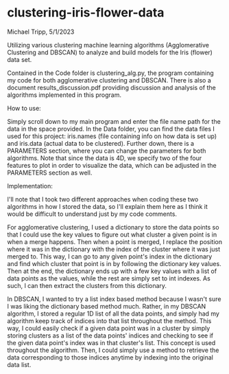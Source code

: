 # clustering-iris-flower-data
Michael Tripp,
5/1/2023

Utilizing various clustering machine learning algorithms (Agglomerative Clustering and DBSCAN) to analyze and build models for the Iris (flower) data set.

Contained in the Code folder is clustering_alg.py, the program containing
my code for both agglomerative clustering and DBSCAN. There is also
a document results_discussion.pdf providing discussion and analysis of 
the algorithms implemented in this program. 

How to use: 

Simply scroll down to my main program and enter the file
name path for the data in the space provided. In the Data folder, 
you can find the data files I used for this project: iris.names 
(file containing info on how data is set up) and iris.data 
(actual data to be clustered). Further down, there is a
PARAMETERS section, where you can change the parameters for both
algorithms. Note that since the data is 4D, we specify two of the four
features to plot in order to visualize the data, which can be adjusted
in the PARAMETERS section as well.

Implementation: 

I'll note that I took two different approaches when coding these 
two algorithms in how I stored the data, so I'll explain them here 
as I think it would be difficult to understand just by my code comments. 

For agglomerative clustering, I used a dictionary to store the data 
points so that I could use the key values to figure out what cluster 
a given point is in when a merge happens. Then when a point is merged, 
I replace the position where it was in the dictionary with the index of
the cluster where it was just merged to. This way, I can go to any 
given point's index in the dictionary and find which cluster that point
is in by following the dictionary key values. Then at the end, the
dictionary ends up with a few key values with a list of data points
as the values, while the rest are simply set to int indexes. As such,
I can then extract the clusters from this dictionary.

In DBSCAN, I wanted to try a list index based method because I wasn't
sure I was liking the dictionary based method much. Rather, in my DBSCAN
algorithm, I stored a regular 1D list of all the data points, and simply
had my algorithm keep track of indices into that list throughout the
method. This way, I could easily check if a given data point was in a cluster
by simply storing clusters as a list of the data points' indices and checking
to see if the given data point's index was in that cluster's list. This concept
is used throughout the algorithm. Then, I could simply use a method to retrieve
the data corresponding to those indices anytime by indexing into the original
data list.
